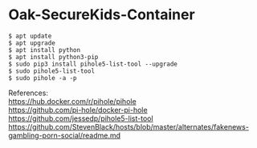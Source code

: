 # Oak-SecureKids-Container


    $ apt update   
    $ apt upgrade         
    $ apt install python  
    $ apt install python3-pip
    $ sudo pip3 install pihole5-list-tool --upgrade
    $ sudo pihole5-list-tool
    $ sudo pihole -a -p
 
References:  
https://hub.docker.com/r/pihole/pihole  
https://github.com/pi-hole/docker-pi-hole
https://github.com/jessedp/pihole5-list-tool  
https://github.com/StevenBlack/hosts/blob/master/alternates/fakenews-gambling-porn-social/readme.md  
